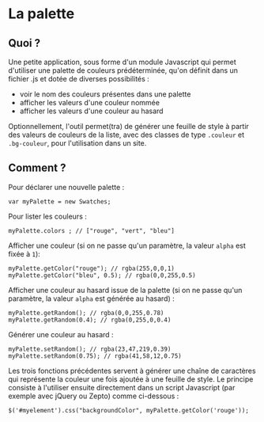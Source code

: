 La palette
==========

## Quoi ?

Une petite application, sous forme d'un module Javascript qui permet d'utiliser une palette de couleurs prédéterminée, qu'on définit dans un fichier .js et dotée de diverses possibilités :

* voir le nom des couleurs présentes dans une palette
* afficher les valeurs d'une couleur nommée
* afficher les valeurs d'une couleur au hasard

Optionnellement, l'outil permet(tra) de générer une feuille de style à partir des valeurs de couleurs de la liste, avec des classes de type `.couleur` et `.bg-couleur`, pour l'utilisation dans un site.

## Comment ?

Pour déclarer une nouvelle palette :

	var myPalette = new Swatches;
	
Pour lister les couleurs :

	myPalette.colors ; // ["rouge", "vert", "bleu"]
	
Afficher une couleur (si on ne passe qu'un paramètre, la valeur `alpha` est fixée à `1`):

	myPalette.getColor("rouge"); // rgba(255,0,0,1)
	myPalette.getColor("bleu", 0.5); // rgba(0,0,255,0.5)
	
Afficher une couleur au hasard issue de la palette (si on ne passe qu'un paramètre, la valeur `alpha` est générée au hasard) :

	myPalette.getRandom(); // rgba(0,0,255,0.78)
	myPalette.getRandom(0.4); // rgba(0,255,0,0.4)
	
Générer une couleur au hasard :

	myPalette.setRandom(); // rgba(23,47,219,0.39)
	myPalette.setRandom(0.75); // rgba(41,58,12,0.75)

Les trois fonctions précédentes servent à générer une chaîne de caractères qui représente la couleur une fois ajoutée à une feuille de style. Le principe consiste à l'utiliser ensuite directement dans un script Javascript (par exemple avec jQuery ou Zepto) comme ci-dessous :

	$('#myelement').css("backgroundColor", myPalette.getColor('rouge'));
